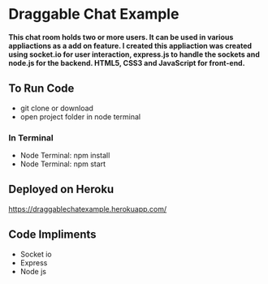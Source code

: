 # Draggable Chat Example
#### This chat room holds two or more users. It can be used in various appliactions as a add on feature. I created this appliaction was created using socket.io for user interaction, express.js to handle  the sockets and node.js for the backend. HTML5, CSS3 and JavaScript for front-end. 
## To Run Code
   * git clone or download
   * open project folder in node terminal
### In Terminal
   * Node Terminal: npm install
   * Node Terminal: npm start
## Deployed on Heroku  
   https://draggablechatexample.herokuapp.com/
## Code Impliments
  * Socket io
  * Express
  * Node js
